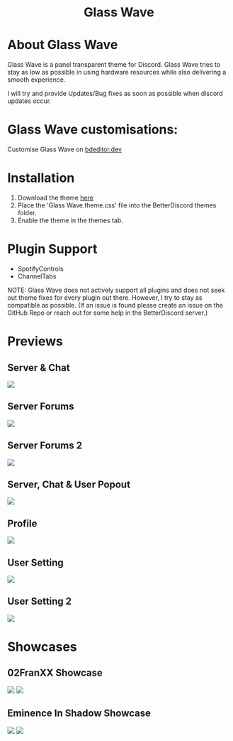<h1 align="center">Glass Wave</h1>

# About Glass Wave

Glass Wave is a panel transparent theme for Discord. Glass Wave tries to stay as low as possible in using hardware resources while also delivering a smooth experience. 

I will try and provide Updates/Bug fixes as soon as possible when discord updates occur.

# Glass Wave customisations: 

Customise Glass Wave on [bdeditor.dev](https://bdeditor.dev/theme/glasswave)

# Installation

1. Download the theme [here](https://betterdiscord.app/Download?id=929)
2. Place the 'Glass Wave.theme.css' file into the BetterDiscord themes folder.
3. Enable the theme in the themes tab.

# Plugin Support
- SpotifyControls
- ChannelTabs

NOTE: Glass Wave does not actively support all plugins and does not seek out theme fixes for every plugin out there. However, I try to stay as compatible as possible. (If an issue is found please create an issue on the GitHub Repo or reach out for some help in the BetterDiscord server.)

# Previews

## Server & Chat
![](https://github.com/Elisniper/Glass-Wave/blob/master/resources/Image%201.PNG?raw=true)
## Server Forums
![](https://github.com/Elisniper/Glass-Wave/blob/master/resources/Image%202.PNG?raw=true)
## Server Forums 2
![](https://github.com/Elisniper/Glass-Wave/blob/master/resources/Image%203.PNG?raw=true)
## Server, Chat & User Popout
![](https://github.com/Elisniper/Glass-Wave/blob/master/resources/Image%204.PNG?raw=true)
## Profile
![](https://github.com/Elisniper/Glass-Wave/blob/master/resources/Image%205.PNG?raw=true)
## User Setting
![](https://github.com/Elisniper/Glass-Wave/blob/master/resources/Image%206.PNG?raw=true)
## User Setting 2
![](https://github.com/Elisniper/Glass-Wave/blob/master/resources/Image%207.PNG?raw=true)

# Showcases

## 02FranXX Showcase
![](https://github.com/Elisniper/Glass-Wave/blob/master/resources/Presets/Previews/02FranXX%20Image%201.PNG?raw=true)
![](https://github.com/Elisniper/Glass-Wave/blob/master/resources/Presets/Previews/02FranXX%20Image%202.PNG?raw=true)
## Eminence In Shadow Showcase
![](https://github.com/Elisniper/Glass-Wave/blob/master/resources/Presets/Previews/EminenceInShadow%20Image%201.PNG?raw=true)
![](https://github.com/Elisniper/Glass-Wave/blob/master/resources/Presets/Previews/EminenceInShadow%20Image%202.PNG?raw=true)
